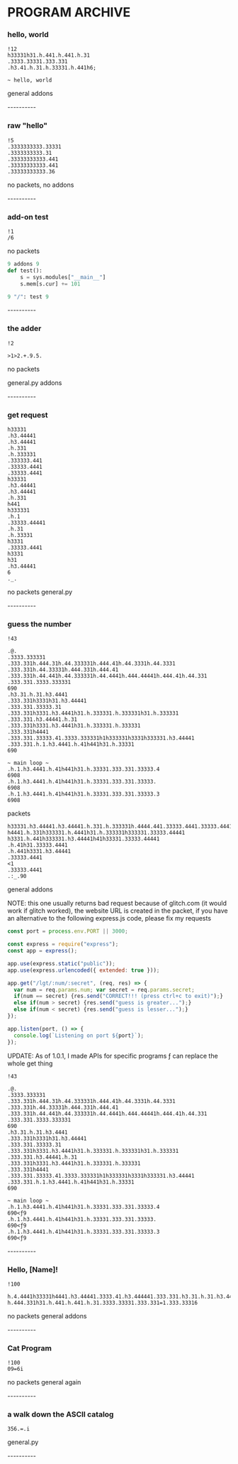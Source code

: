 # PROGRAM ARCHIVE

### hello, world

```
!12
h33331h31.h.441.h.441.h.31
.3333.33331.333.331
.h3.41.h.31.h.33331.h.441h6;

~ hello, world
```

general addons

--_-_-_-_-_-_-_-_-

### raw "hello"

```
!5
.3333333333.33331
.3333333333.31
.33333333333.441
.33333333333.441
.33333333333.36
```

no packets, no addons

--_-_-_-_-_-_-_-_-

### add-on test

```
!1
/6
```

no packets

```python
9 addons 9
def test():
    s = sys.modules["__main__"]
    s.mem[s.cur] += 101

9 "/": test 9
```

--_-_-_-_-_-_-_-_-

### the adder

```
!2

>1>2.+.9.5.
```

no packets

general.py addons

--_-_-_-_-_-_-_-_-

### get request

```
h33331
.h3.44441
.h3.44441
.h.331
.h.333331
.333333.441
.33333.4441
.33333.4441
h33331
.h3.44441
.h3.44441
.h.331
h441
h333331
.h.1
.33333.44441
.h.31
.h.33331
h3331
.33333.4441
h3331
h31
.h3.44441
6
._.
```

no packets
general.py

--_-_-_-_-_-_-_-_-

### guess the number

```
!43

.@.
.3333.333331
.333.331h.444.31h.44.333331h.444.41h.44.3331h.44.3331
.333.331h.44.33331h.444.331h.444.41
.333.331h.44.441h.44.333331h.44.4441h.444.44441h.444.41h.44.331
.333.331.3333.333331
690
.h3.31.h.31.h3.4441
.333.331h3331h31.h3.44441
.333.331.33333.31
.333.331h3331.h3.4441h31.h.333331.h.333331h31.h.333331
.333.331.h3.44441.h.31
.333.331h3331.h3.4441h31.h.333331.h.333331
.333.331h4441
.333.331.33333.41.3333.333331h1h333331h3331h333331.h3.44441
.333.331.h.1.h3.4441.h.41h441h31.h.33331
690

~ main loop ~
.h.1.h3.4441.h.41h441h31.h.33331.333.331.33333.4
6908
.h.1.h3.4441.h.41h441h31.h.33331.333.331.33333.
6908
.h.1.h3.4441.h.41h441h31.h.33331.333.331.33333.3
6908
```

packets
```
h33331.h3.44441.h3.44441.h.331.h.333331h.4444.441.33333.4441.33333.4441
h4441.h.331h333331.h.4441h31.h.333331h333331.33333.44441
h3331.h.441h333331.h3.44441h41h33331.33333.44441
.h.41h31.33333.4441
.h.441h3331.h3.44441
.33333.4441
<1
.33333.4441
.:_.90
```

general addons

NOTE: this one usually returns bad request because of glitch.com (it would work if glitch worked), the website URL is created in the packet, if you have an alternative to the following express.js code, please fix my requests

```javascript
const port = process.env.PORT || 3000;

const express = require("express");
const app = express();

app.use(express.static("public"));
app.use(express.urlencoded({ extended: true }));

app.get("/lgt/:num/:secret", (req, res) => { 
  var num = req.params.num; var secret = req.params.secret;
  if(num == secret) {res.send("CORRECT!!! (press ctrl+c to exit)");}
  else if(num > secret) {res.send("guess is greater...");}
  else if(num < secret) {res.send("guess is lesser...");}
});

app.listen(port, () => {
  console.log(`Listening on port ${port}`);
});
```

UPDATE: As of 1.0.1, I made APIs for specific programs
ƒ can replace the whole get thing

```
!43

.@.
.3333.333331
.333.331h.444.31h.44.333331h.444.41h.44.3331h.44.3331
.333.331h.44.33331h.444.331h.444.41
.333.331h.44.441h.44.333331h.44.4441h.444.44441h.444.41h.44.331
.333.331.3333.333331
690
.h3.31.h.31.h3.4441
.333.331h3331h31.h3.44441
.333.331.33333.31
.333.331h3331.h3.4441h31.h.333331.h.333331h31.h.333331
.333.331.h3.44441.h.31
.333.331h3331.h3.4441h31.h.333331.h.333331
.333.331h4441
.333.331.33333.41.3333.333331h1h333331h3331h333331.h3.44441
.333.331.h.1.h3.4441.h.41h441h31.h.33331
690

~ main loop ~
.h.1.h3.4441.h.41h441h31.h.33331.333.331.33333.4
690<ƒ9
.h.1.h3.4441.h.41h441h31.h.33331.333.331.33333.
690<ƒ9
.h.1.h3.4441.h.41h441h31.h.33331.333.331.33333.3
690<ƒ9
```

--_-_-_-_-_-_-_-_-

### Hello, \[Name\]!

```
!100

h.4.4441h33331h4441.h3.44441.3333.41.h3.444441.333.331.h3.31.h.31.h3.4441.h.33331.333.331.h.1h4441.h.41h31h.4444.33369
h.444.331h31.h.441.h.441.h.31.3333.33331.333.331=1.333.33316
```

no packets
general addons

--_-_-_-_-_-_-_-_-

### Cat Program

```
!100
09=6i
```

no packets
general again

--_-_-_-_-_-_-_-_-

### a walk down the ASCII catalog

```
356.=.i
```

general.py

--_-_-_-_-_-_-_-_-